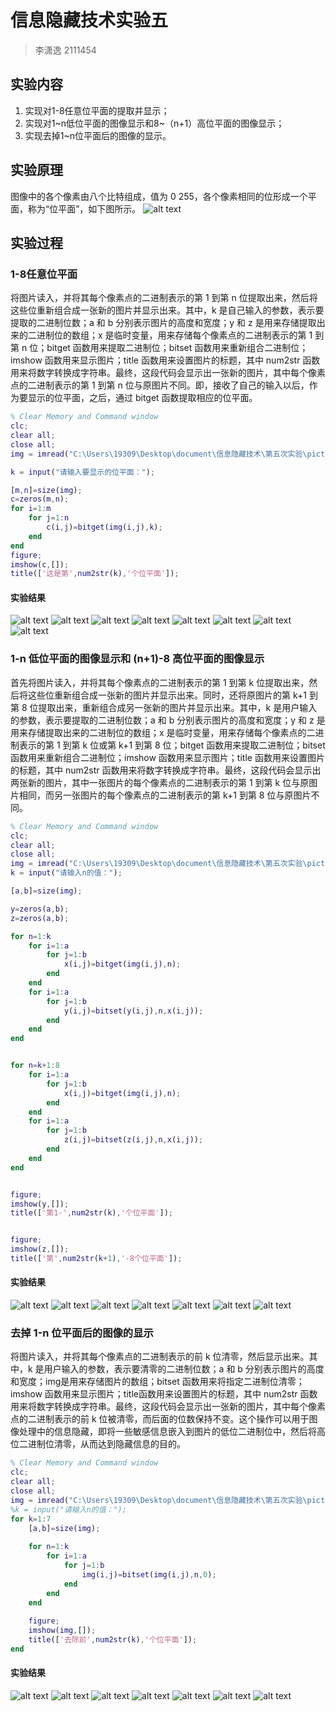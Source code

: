 # 信息隐藏技术实验五
> 李潇逸    2111454


## 实验内容
1. 实现对1-8任意位平面的提取并显示；
2. 实现对1~n低位平面的图像显示和8~（n+1）高位平面的图像显示；
3. 实现去掉1~n位平面后的图像的显示。


## 实验原理
图像中的各个像素由八个比特组成，值为 0 255，各个像素相同的位形成一个平面，称为“位平面”，如下图所示。
![alt text](mdpicture/原理.png)


## 实验过程

### 1-8任意位平面
将图片读入，并将其每个像素点的二进制表示的第 1 到第 n 位提取出来，然后将这些位重新组合成一张新的图片并显示出来。其中，k 是自己输入的参数，表示要提取的二进制位数；a 和 b 分别表示图片的高度和宽度；y 和 z 是用来存储提取出来的二进制位的数组；x 是临时变量，用来存储每个像素点的二进制表示的第 1 到第 n 位；bitget 函数用来提取二进制位；bitset 函数用来重新组合二进制位；imshow 函数用来显示图片；title 函数用来设置图片的标题，其中 num2str 函数用来将数字转换成字符串。最终，这段代码会显示出一张新的图片，其中每个像素点的二进制表示的第 1 到第 n 位与原图片不同。即，接收了自己的输入以后，作为要显示的位平面，之后，通过 bitget 函数提取相应的位平面。
```matlab
% Clear Memory and Command window
clc;
clear all;
close all;
img = imread("C:\Users\19309\Desktop\document\信息隐藏技术\第五次实验\picture\Xiangling_gray.png");

k = input("请输入要显示的位平面：");

[m,n]=size(img);
c=zeros(m,n);
for i=1:m
    for j=1:n
        c(i,j)=bitget(img(i,j),k);
    end
end
figure;
imshow(c,[]);
title(['这是第',num2str(k),'个位平面']);
```
#### 实验结果
![alt text](<mdpicture/屏幕截图 2024-04-09 162728.png>)
![alt text](<mdpicture/屏幕截图 2024-04-09 162741.png>)
![alt text](<mdpicture/屏幕截图 2024-04-09 162757.png>)
![alt text](<mdpicture/屏幕截图 2024-04-09 162809.png>)
![alt text](<mdpicture/屏幕截图 2024-04-09 162820.png>)
![alt text](<mdpicture/屏幕截图 2024-04-09 162830.png>)
![alt text](<mdpicture/屏幕截图 2024-04-09 162840.png>)
![alt text](<mdpicture/屏幕截图 2024-04-09 162850.png>)

### 1-n 低位平面的图像显示和 (n+1)-8 高位平面的图像显示
首先将图片读入，并将其每个像素点的二进制表示的第 1 到第 k 位提取出来，然后将这些位重新组合成一张新的图片并显示出来。同时，还将原图片的第 k+1 到第 8 位提取出来，重新组合成另一张新的图片并显示出来。其中，k 是用户输入的参数，表示要提取的二进制位数；a 和 b 分别表示图片的高度和宽度；y 和 z 是用来存储提取出来的二进制位的数组；x 是临时变量，用来存储每个像素点的二进制表示的第 1 到第 k 位或第 k+1 到第 8 位；bitget 函数用来提取二进制位；bitset 函数用来重新组合二进制位；imshow 函数用来显示图片；title 函数用来设置图片的标题，其中 num2str 函数用来将数字转换成字符串。最终，这段代码会显示出两张新的图片，其中一张图片的每个像素点的二进制表示的第 1 到第 k 位与原图片相同，而另一张图片的每个像素点的二进制表示的第 k+1 到第 8 位与原图片不同。
```matlab
% Clear Memory and Command window
clc;
clear all;
close all;
img = imread("C:\Users\19309\Desktop\document\信息隐藏技术\第五次实验\picture\Xiangling_gray.png");
k = input("请输入n的值：");

[a,b]=size(img);

y=zeros(a,b);
z=zeros(a,b);

for n=1:k
    for i=1:a
        for j=1:b
            x(i,j)=bitget(img(i,j),n); 
        end
    end
    for i=1:a
        for j=1:b
            y(i,j)=bitset(y(i,j),n,x(i,j));
        end
    end 
end


for n=k+1:8
    for i=1:a
        for j=1:b
            x(i,j)=bitget(img(i,j),n); 
        end
    end
    for i=1:a
        for j=1:b
            z(i,j)=bitset(z(i,j),n,x(i,j));
        end
    end 
end


figure;
imshow(y,[]);
title(['第1-',num2str(k),'个位平面']);


figure;
imshow(z,[]);
title(['第',num2str(k+1),'-8个位平面']);
```
#### 实验结果
![alt text](<mdpicture/屏幕截图 2024-04-09 163238.png>)
![alt text](<mdpicture/屏幕截图 2024-04-09 163300.png>)
![alt text](<mdpicture/屏幕截图 2024-04-09 163318.png>)
![alt text](<mdpicture/屏幕截图 2024-04-09 163337.png>)
![alt text](<mdpicture/屏幕截图 2024-04-09 163352.png>)
![alt text](<mdpicture/屏幕截图 2024-04-09 163407.png>)
![alt text](<mdpicture/屏幕截图 2024-04-09 163427.png>)

### 去掉 1-n 位平面后的图像的显示
将图片读入，并将其每个像素点的二进制表示的前 k 位清零，然后显示出来。其中，k 是用户输入的参数，表示要清零的二进制位数；a 和 b 分别表示图片的高度和宽度；img是用来存储图片的数组；bitset 函数用来将指定二进制位清零；imshow 函数用来显示图片；title函数用来设置图片的标题，其中 num2str 函数用来将数字转换成字符串。最终，这段代码会显示出一张新的图片，其中每个像素点的二进制表示的前 k 位被清零，而后面的位数保持不变。这个操作可以用于图像处理中的信息隐藏，即将一些敏感信息嵌入到图片的低位二进制位中，然后将高位二进制位清零，从而达到隐藏信息的目的。
```matlab
% Clear Memory and Command window
clc;
clear all;
close all;
img = imread("C:\Users\19309\Desktop\document\信息隐藏技术\第五次实验\picture\Xiangling_gray.png");
%k = input("请输入n的值：");
for k=1:7
    [a,b]=size(img);
    
    for n=1:k
        for i=1:a
            for j=1:b
                img(i,j)=bitset(img(i,j),n,0);
            end
        end 
    end
    
    figure;
    imshow(img,[]);
    title(['去除前',num2str(k),'个位平面']);
end
```
#### 实验结果
![alt text](<mdpicture/屏幕截图 2024-04-09 163727.png>)
![alt text](<mdpicture/屏幕截图 2024-04-09 163735.png>)
![alt text](<mdpicture/屏幕截图 2024-04-09 163743.png>)
![alt text](<mdpicture/屏幕截图 2024-04-09 163751.png>)
![alt text](<mdpicture/屏幕截图 2024-04-09 163757.png>)
![alt text](<mdpicture/屏幕截图 2024-04-09 163805.png>)
![alt text](<mdpicture/屏幕截图 2024-04-09 163812.png>)
